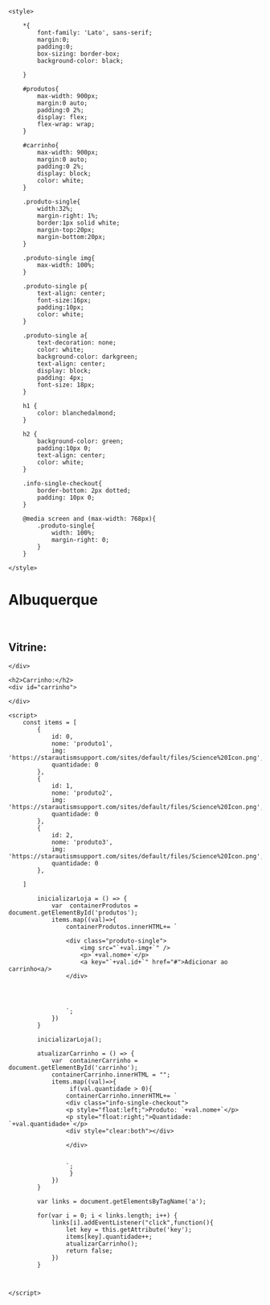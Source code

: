 <!DOCTYPE html>
<html lang="en">
<head>
    <meta charset="UTF-8">
    <meta name="viewport" content="width=device-width, initial-scale=1.0">
    <title>Pagina Inicial</title>
    <link href="https://fonts.googleapis.com/css2?family=Lato&display=swap" rel="stylesheet">
    <link rel="icon" href="bb.png">

    <style>

        *{
            font-family: 'Lato', sans-serif;
            margin:0;
            padding:0;
            box-sizing: border-box;
            background-color: black;
            
        }

        #produtos{
            max-width: 900px;
            margin:0 auto;
            padding:0 2%;
            display: flex;
            flex-wrap: wrap;
        }

        #carrinho{
            max-width: 900px;
            margin:0 auto;
            padding:0 2%;
            display: block;
            color: white;
        }

        .produto-single{
            width:32%;
            margin-right: 1%;
            border:1px solid white;
            margin-top:20px;
            margin-bottom:20px;
        }

        .produto-single img{
            max-width: 100%;
        }

        .produto-single p{
            text-align: center;
            font-size:16px;
            padding:10px;
            color: white;
        }

        .produto-single a{
            text-decoration: none;
            color: white;
            background-color: darkgreen;
            text-align: center;
            display: block;
            padding: 4px;
            font-size: 18px;
        }

        h1 {
            color: blanchedalmond;
        }

        h2 {
            background-color: green;
            padding:10px 0;
            text-align: center;
            color: white;
        }

        .info-single-checkout{
            border-bottom: 2px dotted;
            padding: 10px 0;
        }

        @media screen and (max-width: 768px){
            .produto-single{
                width: 100%;
                margin-right: 0;
            }
        }

    </style>
</head>
<body>
    <h1>Albuquerque</h1><br>
    <h2>Vitrine:</h2>
    <div id="produtos">
        
    </div>

    <h2>Carrinho:</h2>
    <div id="carrinho">
        
    </div>

    <script>
        const items = [
            {
                id: 0,
                nome: 'produto1',
                img: 'https://starautismsupport.com/sites/default/files/Science%20Icon.png',
                quantidade: 0
            },
            {
                id: 1,
                nome: 'produto2',
                img: 'https://starautismsupport.com/sites/default/files/Science%20Icon.png',
                quantidade: 0
            },
            {
                id: 2,
                nome: 'produto3',
                img: 'https://starautismsupport.com/sites/default/files/Science%20Icon.png',
                quantidade: 0
            },

        ]

            inicializarLoja = () => {
                var  containerProdutos = document.getElementById('produtos');
                items.map((val)=>{
                    containerProdutos.innerHTML+= `

                    <div class="produto-single">
                        <img src="`+val.img+`" />
                        <p>`+val.nome+`</p>
                        <a key="`+val.id+`" href="#">Adicionar ao carrinho<a/>
                    </div>




                    `;
                })
            }

            inicializarLoja();

            atualizarCarrinho = () => {
                var  containerCarrinho = document.getElementById('carrinho');
                containerCarrinho.innerHTML = "";
                items.map((val)=>{
                     if(val.quantidade > 0){
                    containerCarrinho.innerHTML+= `
                    <div class="info-single-checkout">
                    <p style="float:left;">Produto: `+val.nome+`</p>
                    <p style="float:right;">Quantidade: `+val.quantidade+`</p>
                    <div style="clear:both"></div>
                    
                    </div>

                     
                    `;
                     }
                })
            }

            var links = document.getElementsByTagName('a');

            for(var i = 0; i < links.length; i++) {
                links[i].addEventListener("click",function(){
                    let key = this.getAttribute('key');
                    items[key].quantidade++;
                    atualizarCarrinho();
                    return false;
                })
            }



    </script>

</body>
</html>
